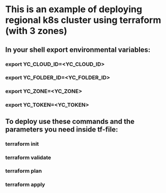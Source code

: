 # This is an example of deploying regional k8s cluster using terraform (with 3 zones)
## In your shell export environmental variables:
### export YC_CLOUD_ID=<YC_CLOUD_ID>
### export YC_FOLDER_ID=<YC_FOLDER_ID>
### export YC_ZONE=<YC_ZONE>
### export YC_TOKEN=<YC_TOKEN>
## To deploy use these commands and the parameters you need inside tf-file: 
### terraform init
### terraform validate
### terraform plan
### terraform apply
